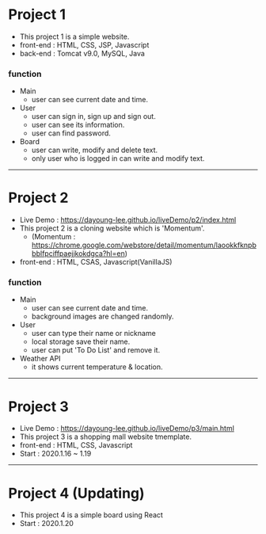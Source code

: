 # Project 1
- This project 1 is a simple website.
- front-end : HTML, CSS, JSP, Javascript
- back-end : Tomcat v9.0, MySQL, Java

### function
+ Main
  + user can see current date and time.
+ User
  + user can sign in, sign up and sign out.
  + user can see its information.
  + user can find password.
+ Board
  + user can write, modify and delete text.
  + only user who is logged in can write and modify text.
----            
# Project 2
- Live Demo : https://dayoung-lee.github.io/liveDemo/p2/index.html
- This project 2 is a cloning website which is 'Momentum'.
  + (Momentum : https://chrome.google.com/webstore/detail/momentum/laookkfknpbbblfpciffpaejjkokdgca?hl=en)
- front-end : HTML, CSAS, Javascript(VanillaJS)

### function
+ Main
  + user can see current date and time.
  + background images are changed randomly.
+ User
  + user can type their name or nickname
  + local storage save their name.
  + user can put 'To Do List' and remove it.
+ Weather API
  + it shows current temperature & location.
----     
# Project 3
- Live Demo : https://dayoung-lee.github.io/liveDemo/p3/main.html
- This project 3 is a shopping mall website tmemplate.
- front-end : HTML, CSS, Javascript
- Start : 2020.1.16 ~ 1.19
 

----     
# Project 4 (Updating)
- This project 4 is a simple board using React
- Start : 2020.1.20 
 
